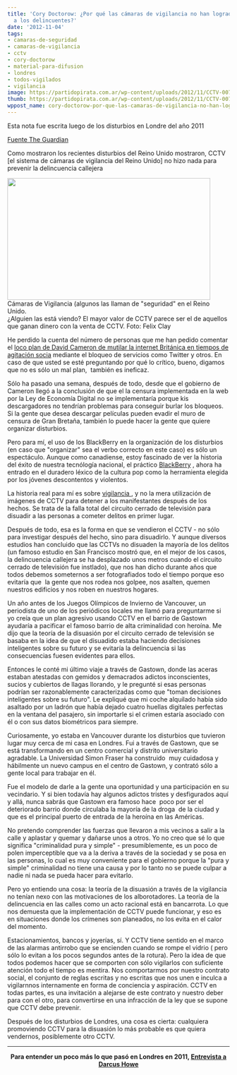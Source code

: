 ```yaml
---
title: 'Cory Doctorow: ¿Por qué las cámaras de vigilancia no han logrado disuadir
  a los delincuentes?'
date: '2012-11-04'
tags:
- camaras-de-seguridad
- camaras-de-vigilancia
- cctv
- cory-doctorow
- material-para-difusion
- londres
- todos-vigilados
- vigilancia
image: https://partidopirata.com.ar/wp-content/uploads/2012/11/CCTV-007.jpg
thumb: https://partidopirata.com.ar/wp-content/uploads/2012/11/CCTV-007-150x150.jpg
wppost_name: cory-doctorow-por-que-las-camaras-de-vigilancia-no-han-logrado-disuadir-a-los-delincuentes
---
```


Esta nota fue escrita luego de los disturbios en Londre del año 2011

<a href="http://www.guardian.co.uk/technology/2011/aug/17/why-cctv-does-not-deter-crime" target="_blank">Fuente The Guardian</a>

Como mostraron los recientes disturbios del Reino Unido mostraron, CCTV [el sistema de cámaras de vigilancia del Reino Unido] no hizo nada para prevenir la delincuencia callejera

<a href="https://partidopirata.com.ar/wp-content/uploads/2012/11/CCTV-007.jpg"><img class="size-full wp-image-7240" title="CCTV-007" src="https://partidopirata.com.ar/wp-content/uploads/2012/11/CCTV-007.jpg" alt="" width="460" height="276" /></a> Cámaras de Vigilancia (algunos las llaman de "seguridad" en el Reino Unido.<br />¿Alguien las está viendo? El mayor valor de CCTV parece ser el de aquellos que ganan dinero con la venta de CCTV. Foto: Felix Clay


He perdido la cuenta del número de personas que me han pedido comentar el <a title="" href="http://www.guardian.co.uk/uk/2011/aug/11/cameron-call-social-media-clampdown">loco plan de David Cameron de mutilar la internet Británica en tiempos de agitación socia</a> mediante el bloqueo de servicios como Twitter y otros. En caso de que usted se esté preguntando por qué lo crítico, bueno, digamos que no es sólo un mal plan,  también es ineficaz.

Sólo ha pasado una semana, después de todo, desde que el gobierno de Cameron llegó a la conclusión de que el la censura implementada en la web por la Ley de Economía Digital no se implementaría porque kis descargadores no tendrían problemas para conseguir burlar los bloqueos. Si la gente que desea descargar películas pueden evadir el muro de censura de Gran Bretaña, también lo puede hacer la gente que quiere organizar disturbios.

Pero para mí, el uso de los BlackBerry en la organización de los disturbios (en caso que "organizar" sea el verbo correcto en este caso) es sólo un espectáculo. Aunque como canadiense, estoy fascinado de ver la historia del éxito de nuestra tecnólogía nacional, el práctico <a title="More from guardian.co.uk on BlackBerry" href="http://www.guardian.co.uk/technology/blackberry">BlackBerry</a> , ahora ha entrado en el duradero léxico de la cultura pop como la herramienta elegida por los jóvenes descontentos y violentos.

La historia real para mí es sobre <a title="More from guardian.co.uk on Surveillance" href="http://www.guardian.co.uk/world/surveillance">vigilancia </a>, y no la mera utilización de imágenes de CCTV para detener a los manifestantes después de los hechos. Se trata de la falla total del circuito cerrado de televisión para disuadir a las personas a cometer delitos en primer lugar.

Después de todo, esa es la forma en que se vendieron el CCTV - no sólo para investigar después del hecho, sino para disuadirlo. Y aunque diversos estudios han concluido que las CCTVs no disuaden la mayoría de los delitos (un famoso estudio en San Francisco mostró que, en el mejor de los casos, la delincuencia callejera se ha desplazado unos metros cuando el circuito cerrado de televisión fue instlado), que nos han dicho durante años que todos debemos someternos a ser fotografiados todo el tiempo porque eso evitaría que  la gente que nos rodea nos golpee, nos asalten, quemen nuestros edificios y nos roben en nuestros hogares.

Un año antes de los Juegos Olímpicos de Invierno de Vancouver, un periodista de uno de los periódicos locales me llamó para preguntarme si yo creía que un plan agresivo usando CCTV en el barrio de Gastown ayudaría a pacificar el famoso barrio de alta criminalidad con heroína. Me dijo que la teoría de la disuasión por el circuito cerrado de televisión se basaba en la idea de que el disuadido estaba haciendo decisiones inteligentes sobre su futuro y se evitaría la delincuencia si las consecuencias fuesen evidentes para ellos.

Entonces le conté mi último viaje a través de Gastown, donde las aceras estaban atestadas con gemidos y demacrados adictos inconscientes, sucios y cubiertos de llagas llorando, y le pregunté si esas personas podrían ser razonablemente caracterizadas como que "toman decisiones inteligentes sobre su futuro". Le expliqué que mi coche alquilado había sido asaltado por un ladrón que había dejado cuatro huellas digitales perfectas en la ventana del pasajero, sin importarle si el crimen estaría asociado con él o con sus datos biométricos para siempre.

Curiosamente, yo estaba en Vancouver durante los disturbios que tuvieron lugar muy cerca de mi casa en Londres. Fui a través de Gastown, que se está transformando en un centro comercial y distrito universitario agradable. La Universidad Simon Fraser ha construido  muy cuidadosa y hábilmente un nuevo campus en el centro de Gastown, y contrató sólo a gente local para trabajar en él.

Fue el modelo de darle a la gente una oportunidad y una participación en su vecindario. Y si bien todavía hay algunos adictos tristes y desfigurados aquí y allá, nunca sabrás que Gastown era famoso hace  poco por ser el deteriorado barrio donde circulaba la mayoría de la droga  de la ciudad y que es el principal puerto de entrada de la heroína en las Américas.

No pretendo comprender las fuerzas que llevaron a mis vecinos a salir a la calle y aplastar y quemar y dañarse unos a otros. Yo no creo que sé lo que significa "criminalidad pura y simple" - presumiblemente, es un poco de polen imperceptible que va a la deriva a través de la sociedad y se posa en las personas, lo cual es muy conveniente para el gobierno porque la "pura y simple" criminalidad no tiene una causa y por lo tanto no se puede culpar a nadie ni nada se pueda hacer para evitarlo.

Pero yo entiendo una cosa: la teoría de la disuasión a través de la vigilancia no tenían nexo con las motivaciones de los alborotadores. La teoría de la delincuencia en las calles como un acto racional está en bancarrota. Lo que nos demuesta que la implementación de CCTV puede funcionar, y eso es en situaciones donde los crímenes son planeados, no los evita en el calor del momento.

Estacionamientos, bancos y joyerías, sí. Y CCTV tiene sentido en el marco de las alarmas antirrobo que se encienden cuando se rompe el vidrio ( pero sólo lo evitan a los pocos segundos antes de la rotura). Pero la idea de que todos podemos hacer que se comporten con sólo vigilarlos con suficiente atención todo el tiempo es mentira. Nos comportarmos por nuestro contrato social, el conjunto de reglas escritas y no escritas que nos unen e inculca a vigilarnnos internamente en forma de conciencia y aspiración. CCTV en todas partes, es una invitación a alejarse de este contrato y nuestro deber para con el otro, para convertirse en una infracción de la ley que se supone que CCTV debe prevenir.

Después de los disturbios de Londres, una cosa es cierta: cualquiera promoviendo CCTV para la disuasión lo más probable es que quiera vendernos, posiblemente otro CCTV.

<hr />
<p style="text-align: center;"><strong>Para entender un poco más lo que pasó en Londres en 2011, <a href="https://partidopirata.com.ar/1661/tratando-de-entender-lo-que-paso-en-londres-entrevista-a-darcus-howe">Entrevista a Darcus Howe</a></strong></p>

